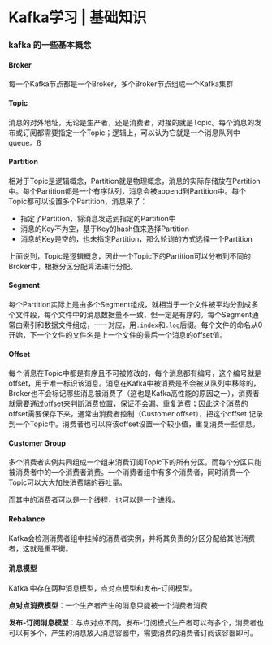 # Kafka学习 | 基础知识

### kafka 的一些基本概念

#### Broker

每一个Kafka节点都是一个Broker，多个Broker节点组成一个Kafka集群

#### Topic

消息的对外地址，无论是生产者，还是消费者，对接的就是Topic。每个消息的发布或订阅都需要指定一个Topic；逻辑上，可以认为它就是一个消息队列中queue。ß

#### Partition

相对于Topic是逻辑概念，Partition就是物理概念，消息的实际存储放在Partition中。每个Partition都是一个有序队列，消息会被append到Partition中。每个Topic都可以设置多个Partition，消息来了：

- 指定了Partition，将消息发送到指定的Partition中
- 消息的Key不为空，基于Key的hash值来选择Partition
- 消息的Key是空的，也未指定Partition，那么轮询的方式选择一个Partition

上面说到，Topic是逻辑概念，因此一个Topic下的Partition可以分布到不同的Broker中，根据分区分配算法进行分配。

#### Segment

每个Partition实际上是由多个Segment组成，就相当于一个文件被平均分割成多个文件段，每个文件中的消息数据量不一致，但一定是有序的。每个Segment通常由索引和数据文件组成，一一对应，用`.index`和`.log`后缀。每个文件的命名从0开始，下一个文件的文件名是上一个文件的最后一个消息的offset值。

#### Offset

每个消息在Topic中都是有序且不可被修改的，每个消息都有编号，这个编号就是offset，用于唯一标识该消息。消息在Kafka中被消费是不会被从队列中移除的，Broker也不会标记哪些消息被消费了（这也是Kafka高性能的原因之一），消费者就需要通过offset来判断消费位置，保证不会漏、重复消费；因此这个消费的offset需要保存下来，通常由消费者控制（Customer offset），把这个offset 记录到一个Topic中。消费者也可以将该offset设置一个较小值，重复消费一些信息。

#### Customer Group

多个消费者实例共同组成一个组来消费订阅Topic下的所有分区，而每个分区只能被消费者中的一个消费者消费。一个消费者组中有多个消费者，同时消费一个Topic可以大大加快消费端的吞吐量。

而其中的消费者可以是一个线程，也可以是一个进程。

#### Rebalance

Kafka会检测消费者组中挂掉的消费者实例，并将其负责的分区分配给其他消费者，这就是重平衡。

#### 消息模型

Kafka 中存在两种消息模型，点对点模型和发布-订阅模型。

**点对点消费模型**：一个生产者产生的消息只能被一个消费者消费

**发布-订阅消息模型**：与点对点不同，发布-订阅模式生产者可以有多个，消费者也可以有多个，产生的消息放入消息容器中，需要消费的消费者订阅该容器即可。




















































